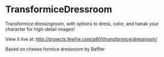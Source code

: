 # TransformiceDressroom
Transformice dressingroom, with options to dress, color, and tweak your character for high-detail images!

View it live at: http://projects.fewfre.com/a801/transformice/dressroom/

Based on cheese.formice dressroom by Baffler

